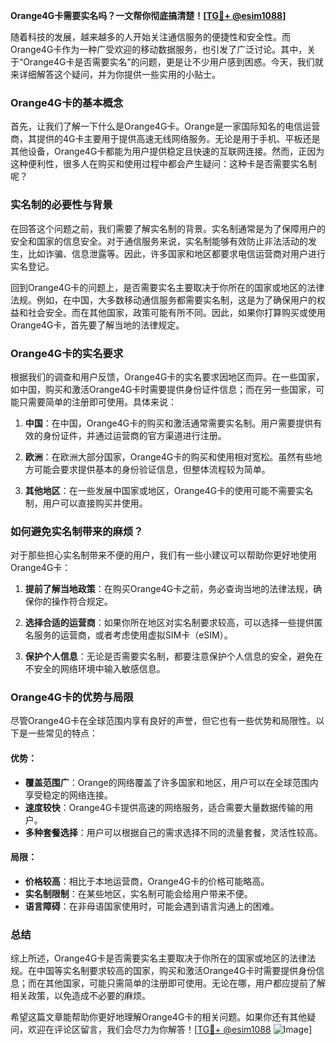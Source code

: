**Orange4G卡需要实名吗？一文帮你彻底搞清楚！[[TG💪+ @esim1088](https://t.me/s/esim1088)]**

随着科技的发展，越来越多的人开始关注通信服务的便捷性和安全性。而Orange4G卡作为一种广受欢迎的移动数据服务，也引发了广泛讨论。其中，关于“Orange4G卡是否需要实名”的问题，更是让不少用户感到困惑。今天，我们就来详细解答这个疑问，并为你提供一些实用的小贴士。

### Orange4G卡的基本概念

首先，让我们了解一下什么是Orange4G卡。Orange是一家国际知名的电信运营商，其提供的4G卡主要用于提供高速无线网络服务。无论是用于手机、平板还是其他设备，Orange4G卡都能为用户提供稳定且快速的互联网连接。然而，正因为这种便利性，很多人在购买和使用过程中都会产生疑问：这种卡是否需要实名制呢？

### 实名制的必要性与背景

在回答这个问题之前，我们需要了解实名制的背景。实名制通常是为了保障用户的安全和国家的信息安全。对于通信服务来说，实名制能够有效防止非法活动的发生，比如诈骗、信息泄露等。因此，许多国家和地区都要求电信运营商对用户进行实名登记。

回到Orange4G卡的问题上，是否需要实名主要取决于你所在的国家或地区的法律法规。例如，在中国，大多数移动通信服务都需要实名制，这是为了确保用户的权益和社会安全。而在其他国家，政策可能有所不同。因此，如果你打算购买或使用Orange4G卡，首先要了解当地的法律规定。

### Orange4G卡的实名要求

根据我们的调查和用户反馈，Orange4G卡的实名要求因地区而异。在一些国家，如中国，购买和激活Orange4G卡时需要提供身份证件信息；而在另一些国家，可能只需要简单的注册即可使用。具体来说：

1. **中国**：在中国，Orange4G卡的购买和激活通常需要实名制。用户需要提供有效的身份证件，并通过运营商的官方渠道进行注册。
   
2. **欧洲**：在欧洲大部分国家，Orange4G卡的购买和使用相对宽松。虽然有些地方可能会要求提供基本的身份验证信息，但整体流程较为简单。

3. **其他地区**：在一些发展中国家或地区，Orange4G卡的使用可能不需要实名制，用户可以直接购买并使用。

### 如何避免实名制带来的麻烦？

对于那些担心实名制带来不便的用户，我们有一些小建议可以帮助你更好地使用Orange4G卡：

1. **提前了解当地政策**：在购买Orange4G卡之前，务必查询当地的法律法规，确保你的操作符合规定。

2. **选择合适的运营商**：如果你所在地区对实名制要求较高，可以选择一些提供匿名服务的运营商，或者考虑使用虚拟SIM卡（eSIM）。

3. **保护个人信息**：无论是否需要实名制，都要注意保护个人信息的安全，避免在不安全的网络环境中输入敏感信息。

### Orange4G卡的优势与局限

尽管Orange4G卡在全球范围内享有良好的声誉，但它也有一些优势和局限性。以下是一些常见的特点：

#### 优势：
- **覆盖范围广**：Orange的网络覆盖了许多国家和地区，用户可以在全球范围内享受稳定的网络连接。
- **速度较快**：Orange4G卡提供高速的网络服务，适合需要大量数据传输的用户。
- **多种套餐选择**：用户可以根据自己的需求选择不同的流量套餐，灵活性较高。

#### 局限：
- **价格较高**：相比于本地运营商，Orange4G卡的价格可能略高。
- **实名制限制**：在某些地区，实名制可能会给用户带来不便。
- **语言障碍**：在非母语国家使用时，可能会遇到语言沟通上的困难。

### 总结

综上所述，Orange4G卡是否需要实名主要取决于你所在的国家或地区的法律法规。在中国等实名制要求较高的国家，购买和激活Orange4G卡时需要提供身份信息；而在其他国家，可能只需简单的注册即可使用。无论在哪，用户都应提前了解相关政策，以免造成不必要的麻烦。

希望这篇文章能帮助你更好地理解Orange4G卡的相关问题。如果你还有其他疑问，欢迎在评论区留言，我们会尽力为你解答！[[TG💪+ @esim1088](https://t.me/s/esim1088) ![Image](https://i.postimg.cc/4NQfJmqS/Snipaste-2025-05-13-00-14-12.png)]